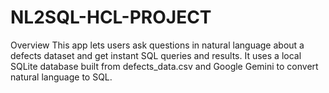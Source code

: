 # NL2SQL-HCL-PROJECT
Overview
This app lets users ask questions in natural language about a defects dataset and get instant SQL queries and results. It uses a local SQLite database built from defects_data.csv and Google Gemini to convert natural language to SQL. 
